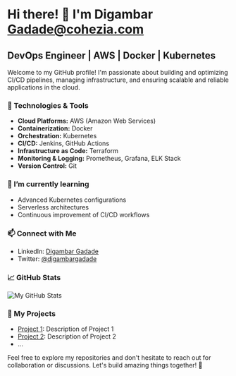 # Hi there! 👋 I'm Digambar Gadade@cohezia.com

## DevOps Engineer | AWS | Docker | Kubernetes

Welcome to my GitHub profile! I'm passionate about building and optimizing CI/CD pipelines, managing infrastructure, and ensuring scalable and reliable applications in the cloud.

### 🔧 Technologies & Tools

- **Cloud Platforms:** AWS (Amazon Web Services)
- **Containerization:** Docker
- **Orchestration:** Kubernetes
- **CI/CD:** Jenkins, GitHub Actions
- **Infrastructure as Code:** Terraform
- **Monitoring & Logging:** Prometheus, Grafana, ELK Stack
- **Version Control:** Git

### 🌱 I’m currently learning

- Advanced Kubernetes configurations
- Serverless architectures
- Continuous improvement of CI/CD workflows

### 📫 Connect with Me

- LinkedIn: [Digambar Gadade](https://www.linkedin.com/in/digambargadade/)
- Twitter: [@digambargadade](https://twitter.com/digambargadade)

### 📈 GitHub Stats

![My GitHub Stats](https://github-readme-stats.vercel.app/api?username=Digambargadade&show_icons=true&count_private=true&hide=prs,issues,contribs&theme=dark)

### 🚀 My Projects

- [Project 1](#): Description of Project 1
- [Project 2](#): Description of Project 2
- ...

Feel free to explore my repositories and don't hesitate to reach out for collaboration or discussions. Let's build amazing things together! 🚀
